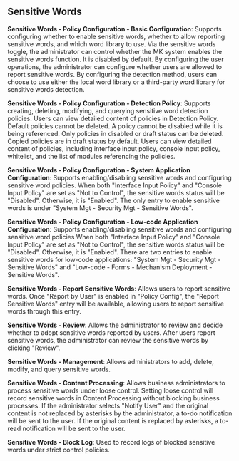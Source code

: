  ## Sensitive Words
**Sensitive Words - Policy Configuration - Basic Configuration**: Supports configuring whether to enable sensitive words, whether to allow reporting sensitive words, and which word library to use. Via the sensitive words toggle, the administrator can control whether the MK system enables the sensitive words function. It is disabled by default. By configuring the user operations, the administrator can configure whether users are allowed to report sensitive words. By configuring the detection method, users can choose to use either the local word library or a third-party word library for sensitive words detection.

**Sensitive Words - Policy Configuration - Detection Policy**: Supports creating, deleting, modifying, and querying sensitive word detection policies. Users can view detailed content of policies in Detection Policy. Default policies cannot be deleted. A policy cannot be disabled while it is being referenced. Only policies in disabled or draft status can be deleted. Copied policies are in draft status by default. Users can view detailed content of policies, including interface input policy, console input policy, whitelist, and the list of modules referencing the policies.

**Sensitive Words - Policy Configuration - System Application Configuration**: Supports enabling/disabling sensitive words and configuring sensitive word policies. When both "Interface Input Policy" and "Console Input Policy" are set as "Not to Control", the sensitive words status will be "Disabled". Otherwise, it is "Enabled". The only entry to enable sensitive words is under "System Mgt - Security Mgt - Sensitive Words".

**Sensitive Words - Policy Configuration - Low-code Application Configuration**: Supports enabling/disabling sensitive words and configuring sensitive word policies When both "Interface Input Policy" and "Console Input Policy" are set as "Not to Control", the sensitive words status will be "Disabled". Otherwise, it is "Enabled". There are two entries to enable sensitive words for low-code applications: "System Mgt - Security Mgt - Sensitive Words" and "Low-code - Forms - Mechanism Deployment - Sensitive Words".

**Sensitive Words - Report Sensitive Words**: Allows users to report sensitive words.  Once "Report by User" is enabled in "Policy Config", the "Report Sensitive Words" entry will be available, allowing users to report sensitive words through this entry.

**Sensitive Words - Review**: Allows the administrator to review and decide whether to adopt sensitive words reported by users. After users report sensitive words, the administrator can review the sensitive words by clicking "Review".

**Sensitive Words - Management**: Allows administrators to add, delete, modify, and query sensitive words.

**Sensitive Words - Content Processing**: Allows business administrators to process sensitive words under loose control. Setting loose control will record sensitive words in Content Processing without blocking business processes. If the administrator selects "Notify User" and the original content is not replaced by asterisks by the administrator, a to-do notification will be sent to the user. If the original content is replaced by asterisks,  a to-read notification will be sent to the user.

**Sensitive Words - Block Log**: Used to record logs of blocked sensitive words under strict control policies.
